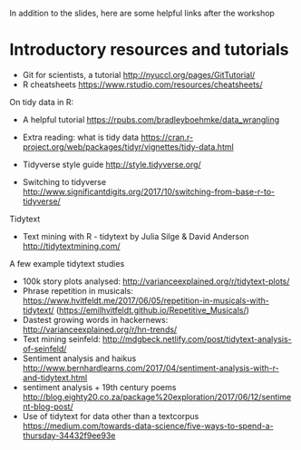 In addition to the slides, here are some helpful links after the workshop

# Introductory resources and tutorials
* Git for scientists, a tutorial http://nyuccl.org/pages/GitTutorial/
* R cheatsheets https://www.rstudio.com/resources/cheatsheets/


On tidy data in R:
* A helpful tutorial https://rpubs.com/bradleyboehmke/data_wrangling
* Extra reading: what is tidy data https://cran.r-project.org/web/packages/tidyr/vignettes/tidy-data.html

* Tidyverse style guide http://style.tidyverse.org/
* Switching to tidyverse http://www.significantdigits.org/2017/10/switching-from-base-r-to-tidyverse/


Tidytext
* Text mining with R - tidytext by Julia Silge & David Anderson http://tidytextmining.com/

A few example tidytext studies
* 100k story plots analysed: http://varianceexplained.org/r/tidytext-plots/
* Phrase repetition in musicals: https://www.hvitfeldt.me/2017/06/05/repetition-in-musicals-with-tidytext/ (https://emilhvitfeldt.github.io/Repetitive_Musicals/)
* Dastest growing words in hackernews: http://varianceexplained.org/r/hn-trends/
* Text mining seinfeld: http://mdgbeck.netlify.com/post/tidytext-analysis-of-seinfeld/
* Sentiment analysis and haikus http://www.bernhardlearns.com/2017/04/sentiment-analysis-with-r-and-tidytext.html
* sentiment analysis + 19th century poems http://blog.eighty20.co.za/package%20exploration/2017/06/12/sentiment-blog-post/
* Use of tidytext for data other than a textcorpus https://medium.com/towards-data-science/five-ways-to-spend-a-thursday-34432f9ee93e
